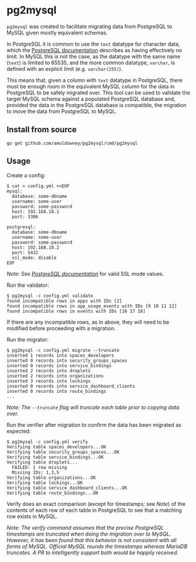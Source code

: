 # pg2mysql

`pg2mysql` was created to facilitate migrating data from PostgreSQL to MySQL
given mostly equivalent schemas.

In PostgreSQL it is common to use the `text` datatype for character data, which
the [PostgreSQL documentation](https://www.postgresql.org/docs/9.1/static/datatype-character.html)
describes as having effectively no limit. In MySQL this is not the case, as the
datatype with the same name (`text`) is limited to 65535, and the more common
datatype, `varchar`, is defined with an explicit limit (e.g. `varchar(255)`).

This means that, given a column with `text` datatype in PostgreSQL, there must
be enough room in the equivalent MySQL column for the data in PostgreSQL to be
safely migrated over. This tool can be used to validate the target MySQL schema
against a populated PostgreSQL database and, provided the data in the
PostgreSQL database is compatible, the migration to move the data from
PostgreSQL to MySQL.

## Install from source

```
go get github.com/amuldowney/pg2mysql/cmd/pg2mysql
```

## Usage

Create a config:

```
$ cat > config.yml <<EOF
mysql:
  database: some-dbname
  username: some-user
  password: some-password
  host: 192.168.10.1
  port: 3306

postgresql:
  database: some-dbname
  username: some-user
  password: some-password
  host: 192.168.10.2
  port: 5432
  ssl_mode: disable
EOF
```

_Note: See [PostgreSQL documentation](https://www.postgresql.org/docs/9.1/static/libpq-ssl.html#LIBPQ-SSL-SSLMODE-STATEMENTS)_
for valid SSL mode values.

Run the validator:

```
$ pg2mysql -c config.yml validate
found incompatible rows in apps with IDs [2]
found incompatible rows in app_usage_events with IDs [9 10 11 12]
found incompatible rows in events with IDs [16 17 18]
```

If there are any incompatible rows, as in above, they will need to be modified
before proceeding with a migration.

Run the migrator:

```
$ pg2mysql -c config.yml migrate --truncate
inserted 1 records into spaces_developers
inserted 0 records into security_groups_spaces
inserted 0 records into service_bindings
inserted 2 records into droplets
inserted 2 records into organizations
inserted 3 records into lockings
inserted 0 records into service_dashboard_clients
inserted 0 records into route_bindings
...
```

_Note: The `--truncate` flag will truncate each table prior to copying data over._

Run the verifier after migration to confirm the data has been migrated as expected:

```
$ pg2mysql -c config.yml verify
Verifying table spaces_developers...OK
Verifying table security_groups_spaces...OK
Verifying table service_bindings...OK
Verifying table droplets...
  FAILED: 1 row missing
  Missing IDs: 1,3,5
Verifying table organizations...OK
Verifying table lockings...OK
Verifying table service_dashboard_clients...OK
Verifying table route_bindings...OK
```

Verify does an exact comparison (except for timestamps; see _Note_) of the
contents of each row of each table in PostgreSQL to see that a matching row
exists in MySQL.

_Note: The verify command assumes that the precise PostgreSQL timestamps are
truncated when doing the migration over to MySQL. However, it has been found
that this behavior is not consistent with all forms of MySQL. Official MySQL
rounds the timestamps whereas MariaDB truncates. A PR to intelligently support
both would be happily received._
